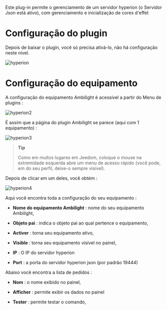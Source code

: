 Este plug-in permite o gerenciamento de um servidor hyperion (o
Servidor Json está ativo), com gerenciamento e inicialização de cores
d'effet

Configuração do plugin 
=======================

Depois de baixar o plugin, você só precisa ativá-lo,
não há configuração neste nível.

![hyperion](../images/hyperion.PNG)

Configuração do equipamento 
=============================

A configuração do equipamento Ambilight é acessível a partir do
Menu de plugins :

![hyperion2](../images/hyperion2.PNG)

É assim que a página do plugin Ambilight se parece (aqui com 1
equipamento) :

![hyperion3](../images/hyperion3.PNG)

> **Tip**
>
> Como em muitos lugares em Jeedom, coloque o mouse na extremidade esquerda
> abre um menu de acesso rápido (você pode, em
> do seu perfil, deixe-o sempre visível).

Depois de clicar em um deles, você obtém :

![hyperion4](../images/hyperion4.PNG)

Aqui você encontra toda a configuração do seu equipamento :

-   **Nome do equipamento Ambilight** : nome do seu equipamento
    Ambilight,

-   **Objeto pai** : indica o objeto pai ao qual pertence
    o equipamento,

-   **Activer** : torna seu equipamento ativo,

-   **Visible** : torna seu equipamento visível no painel,

-   **IP** : O IP do servidor hyperion

-   **Port** : a porta do servidor hyperion json (por padrão 19444)

Abaixo você encontra a lista de pedidos :

-   **Nom** : o nome exibido no painel,

-   **Afficher** : permite exibir os dados no painel

-   **Tester** : permite testar o comando,



